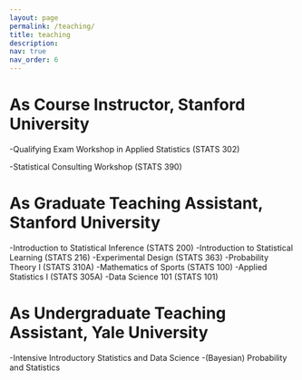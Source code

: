 ```yaml
---
layout: page
permalink: /teaching/
title: teaching
description: 
nav: true
nav_order: 6
---
```


As Course Instructor, Stanford University
======

-Qualifying Exam Workshop in Applied Statistics (STATS 302)

-Statistical Consulting Workshop (STATS 390)

As Graduate Teaching Assistant, Stanford University
======

-Introduction to Statistical Inference (STATS 200)
-Introduction to Statistical Learning (STATS 216)
-Experimental Design (STATS 363)
-Probability Theory I (STATS 310A)
-Mathematics of Sports (STATS 100)
-Applied Statistics I (STATS 305A)
-Data Science 101 (STATS 101)


As Undergraduate Teaching Assistant, Yale University
======

-Intensive Introductory Statistics and Data Science
-(Bayesian) Probability and Statistics
